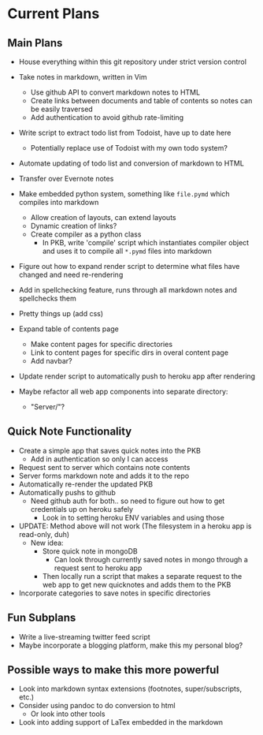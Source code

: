 # Current Plans
## Main Plans
- House everything within this git repository under strict version control
- Take notes in markdown, written in Vim
    - Use github API to convert markdown notes to HTML
    - Create links between documents and table of contents so notes can be
    easily traversed
    - Add authentication to avoid github rate-limiting
- Write script to extract todo list from Todoist, have up to date here
    - Potentially replace use of Todoist with my own todo system?
- Automate updating of todo list and conversion of markdown to HTML
- Transfer over Evernote notes
- Make embedded python system, something like `file.pymd` which compiles into markdown
    - Allow creation of layouts, can extend layouts
    - Dynamic creation of links?
    - Create compiler as a python class
        - In PKB, write 'compile' script which instantiates compiler object and uses it to compile all `*.pymd` files into markdown

- Figure out how to expand render script to determine what files have changed and
need re-rendering

- Add in spellchecking feature, runs through all markdown notes and spellchecks them

- Pretty things up (add css)
- Expand table of contents page
    - Make content pages for specific directories
    - Link to content pages for specific dirs in overal content page
    - Add navbar?
- Update render script to automatically push to heroku app after rendering

- Maybe refactor all web app components into separate directory:
    - "Server/"?

## Quick Note Functionality
- Create a simple app that saves quick notes into the PKB
    - Add in authentication so only I can access
- Request sent to server which contains note contents
- Server forms markdown note and adds it to the repo
- Automatically re-render the updated PKB
- Automatically pushs to github
    - Need github auth for both.. so need to figure out how to get credentials
    up on heroku safely
        - Look in to setting heroku ENV variables and using those
- UPDATE: Method above will not work (The filesystem in a heroku app is read-only, duh)
    - New idea:
        - Store quick note in mongoDB
            - Can look through currently saved notes in mongo through a request sent to heroku app
        - Then locally run a script that makes a separate request to the web app to get
        new quicknotes and adds them to the PKB
- Incorporate categories to save notes in specific directories

## Fun Subplans
- Write a live-streaming twitter feed script
- Maybe incorporate a blogging platform, make this my personal blog?

## Possible ways to make this more powerful
- Look into markdown syntax extensions (footnotes, super/subscripts, etc.)
- Consider using pandoc to do conversion to html
    - Or look into other tools
- Look into adding support of LaTex embedded in the markdown
